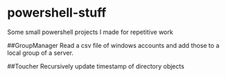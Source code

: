 # powershell-stuff
Some small powershell projects I made for repetitive work

##GroupManager
Read a csv file of windows accounts and add those to a local group of a server.

##Toucher
Recursively update timestamp of directory objects
